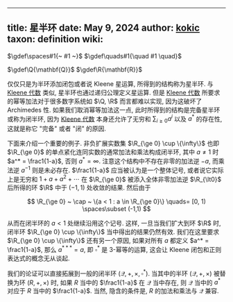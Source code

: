 
---
title: 星半环
date: May 9, 2024
author: [kokic](/kokic.md)
taxon: definition
wiki: 
---

$\gdef\spaces#1{~ #1 ~}$
$\gdef\quads#1{\quad #1 \quad}$

$\gdef\Q{\mathbf{Q}}$
$\gdef\R{\mathbf{R}}$

仅仅只是为半环添加闭包或者说 Kleene 星运算, 所得到的结构称为星半环. 与 [Kleene 代数](/linear-algebra/regular-language.md) 类似, 星半环也通过递归公理定义星运算. 但是 [Kleene 代数](/linear-algebra/regular-language.md) 所要求的幂等加法对于很多数字系统如 $\Q, \R$ 而言都难以实现, 因为这破坏了 Archimedes 性. 如果我们取消幂等加法这一点, 此时所得到的结构是完备星半环或称为闭半环, 因为 [Kleene 代数](/linear-algebra/regular-language.md) 本身还允许了无穷和 $\sum_{i \ge 0}a^i$ 以及 $a^*$ 的存在性, 这就是称它 "完备" 或者 "闭" 的原因.  

下面来介绍一个重要的例子. 非负扩展实数集 $\R_{\ge 0} \cup \{\infty\}$ 也即 $\R_{\ge 0}$ 的单点紧化连同实数的通常加法和乘法构成闭半环, 其中 $a \ne 1$ 时 $a^* = \frac1{1-a}$, 否则 $a^* = \infty$. 注意这个结构中不存在非零的加法逆 $-a$, 而乘法逆 $a^{-1}$ 则是未必存在. $\frac1{1-a}$ 应当被认为是一个整体记号, 或者说它实际上是无穷和 $1 + a + a^2 + \cdots$ 在 $\R_{\ge 0}$ 被添入全体非零加法逆 $\R_{\lt0}$ 后所得的环 $\R$ 中于 $(-1,1)$ 处收敛的结果. 然后由于 

$$
\R_{\ge 0} ~ \cap ~ \{a < 1 : a \in \R_{\ge 0}\} \quads= [0, 1) \spaces\subset (-1,1)
$$

从而在闭半环的 $a<1$ 处继续沿用这个记号. 这样, 一旦当我们扩大到环 $\R$ 时, 闭半环 $\R_{\ge 0} \cup \{\infty\}$ 当中得出的结果仍然有效. 我们在这里要求 $\R_{\ge 0} \cup \{\infty\}$ 还有另一个原因, 如果对所有 $a$ 都定义 $a^* = \frac1{1-a}$, 那么 $a^{***} = a$, 即 $\square^*$ 是 $3$-幂等的运算, 这会让 Kleene 闭包和正则表达式的概念无从谈起.   

我们的论证可以直接拓展到一般的闭半环 $(\mathcal{Q}, +, \times, \square^*)$. 当其中的半环 $(\mathcal{Q}, +, \times)$ 被替换为环 $(R, +, \times)$ 时, 如果 $R$ 当中的 $\frac1{1-a}$ 在 $\mathcal{Q}$ 当中存在, 则 $\mathcal{Q}$ 当中的 $a^*$ 对应于 $R$ 当中的 $\frac1{1-a}$. 当然, 隐含的条件是, $R$ 的加法和乘法与 $\mathcal{Q}$ 兼容. 
